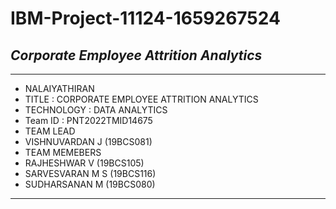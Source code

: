 # **IBM-Project-11124-1659267524**
## _Corporate Employee Attrition Analytics_

---
- NALAIYATHIRAN
- TITLE : CORPORATE EMPLOYEE ATTRITION ANALYTICS
- TECHNOLOGY : 	DATA ANALYTICS
- Team ID : 	PNT2022TMID14675
- TEAM LEAD
- VISHNUVARDAN J (19BCS081)
- TEAM MEMEBERS
- RAJHESHWAR V (19BCS105)
- SARVESVARAN M S (19BCS116) 
- SUDHARSANAN M (19BCS080)
---